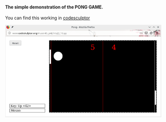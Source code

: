 #### The simple demonstration of the PONG GAME.
You can find this working in [codesculptor](http://www.codeskulptor.org/#user45_pi4J7rtsjQ_10.py)

![THE PONG GAME](pong_game.png)

